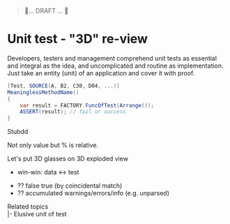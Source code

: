 > 🚧... DRAFT ... 🚧

# Unit test - "3D" re-view

Developers, testers and management comprehend unit tests as essential and integral as the idea, and uncomplicated and routine as implementation. 
Just take an entity (unit) of an application and cover it with proof.

```csharp
[Test, SOURCE(A, B2, C30, D04, ...)]
MeaninglessMethodName()
{
    var result = FACTORY.FuncOfTest(Arrange());
    ASSERT(result); // fail or success
}
```

Stubdd

Not only value but % is relative.

Let's put 3D glasses on 
3D exploded view

+ win-win: data <-> test
* ?? false true (by coincidental match)
* ?? accumulated warnings/errors/info (e.g. unparsed)

Related topics\
|- Elusive unit of test
